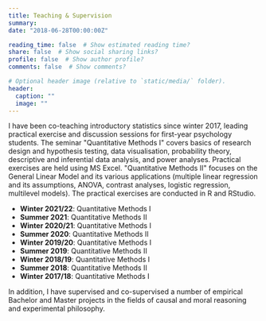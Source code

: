 ```yaml
---
title: Teaching & Supervision
summary: 
date: "2018-06-28T00:00:00Z"

reading_time: false  # Show estimated reading time?
share: false  # Show social sharing links?
profile: false  # Show author profile?
comments: false  # Show comments?

# Optional header image (relative to `static/media/` folder).
header:
  caption: ""
  image: ""
---
```


I have been co-teaching introductory statistics since winter 2017, leading practical exercise and discussion sessions for first-year psychology students. The seminar "Quantitative Methods I" covers basics of research design and hypothesis testing, data visualisation, probability theory, descriptive and inferential data analysis, and power analyses. Practical exercises are held using MS Excel. "Quantitative Methods II" focuses on the General Linear Model and its various applications (multiple linear regression and its assumptions, ANOVA, contrast analyses, logistic regression, multilevel models). The practical exercises are conducted in R and RStudio.

+ **Winter 2021/22**: Quantitative Methods I
+ **Summer 2021**: Quantitative Methods II
+ **Winter 2020/21**: Quantitative Methods I
+ **Summer 2020**: Quantitative Methods II
+ **Winter 2019/20**: Quantitative Methods I
+ **Summer 2019**: Quantitative Methods II
+ **Winter 2018/19**: Quantitative Methods I
+ **Summer 2018**: Quantitative Methods II
+ **Winter 2017/18**: Quantitative Methods I

In addition, I have supervised and co-supervised a number of empirical Bachelor and Master projects in the fields of causal and moral reasoning and experimental philosophy.